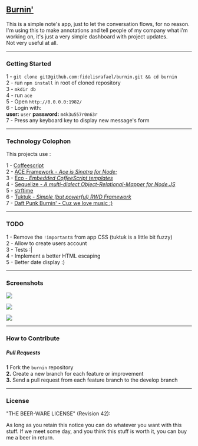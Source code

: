 ## [Burnin'][burnin]

This is a simple note's app, just to let the conversation flows, for no reason.   
I'm using this to make annotations and tell people of my company what i'm working on, it's just a very simple dashboard with project updates.  
Not very useful at all. 

---

### Getting Started

1 - `git clone git@github.com:fidelisrafael/burnin.git && cd burnin`    
2 - run `npm install` in root of cloned repository  	
3 - `mkdir db`		
4 - run `ace`   	
5 - Open `http://0.0.0.0:1982/`		
6 - Login with: 	
	**user:** `user`
	**password:** `m4k3u557r0n63r`	
7 - Press any keyboard key to display new message's form

--- 

### Technology Colophon

This projects use :     

1 - [Coffeescript][coffee]  
2 - [ACE Framework - *Ace is Sinatra for Node;*][ace]     
3 - [Eco - *Embedded CoffeeScript templates*][eco]    
4 - [Sequelize - *A multi-dialect Object-Relational-Mapper for Node.JS*][sequelize]     
5 - [strftime][strftime]    
6 - [Tuktuk - *Simple (but powerful) RWD Framework*][tuktuk] 	
7 - [Daft Punk Burnin' - Cuz we love music :)][burnin]

---

### TODO

1 - Remove the `!important`s from app CSS (tuktuk is a little bit fuzzy)  
2 - Allow to create users account   
3 - Tests :|    
4 - Implement a better HTML escaping	
5 -	Better date display :)

[burnin]: http://www.youtube.com/watch?v=DBHipNYuAZk
[tuktuk]: tuktuk.tapquo.com/
[strftime]: http://samhuri.net/proj/strftime/
[coffee]: http://coffeescript.org/
[sequelize]: http://sequelizejs.com/
[eco]: https://github.com/sstephenson/eco
[ace]: https://github.com/maccman/ace

---

### Screenshots

![](http://i.imgur.com/TOEtACU.png)     

![](http://i.imgur.com/effxwHG.png)     

![](http://i.imgur.com/81pV3Ux.png)

---

### How to Contribute

##### Pull Requests

**1** Fork the `burnin` repository	
**2.** Create a new branch for each feature or improvement	
**3.** Send a pull request from each feature branch to the develop branch	

---

### License

"THE BEER-WARE LICENSE" (Revision 42):

As long as you retain this notice you can do whatever you want with this stuff. If we meet some day, and you think this stuff is worth it, you can buy me a beer in return.